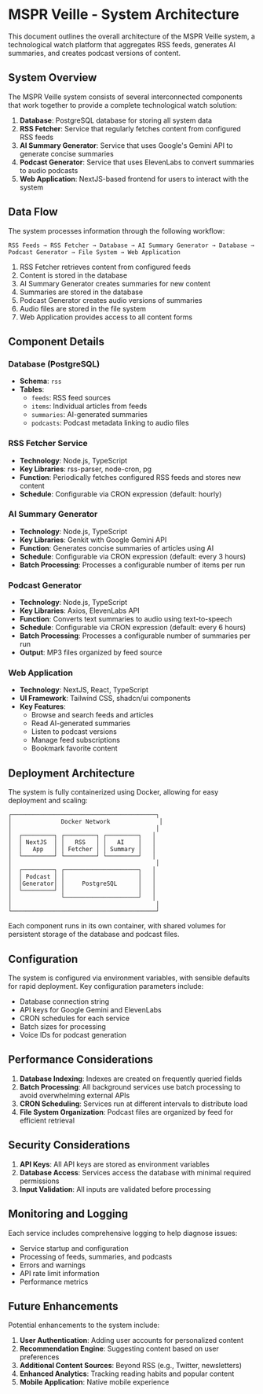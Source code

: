 # MSPR Veille - System Architecture

This document outlines the overall architecture of the MSPR Veille system, a technological watch platform that aggregates RSS feeds, generates AI summaries, and creates podcast versions of content.

## System Overview

The MSPR Veille system consists of several interconnected components that work together to provide a complete technological watch solution:

1. **Database**: PostgreSQL database for storing all system data
2. **RSS Fetcher**: Service that regularly fetches content from configured RSS feeds
3. **AI Summary Generator**: Service that uses Google's Gemini API to generate concise summaries
4. **Podcast Generator**: Service that uses ElevenLabs to convert summaries to audio podcasts
5. **Web Application**: NextJS-based frontend for users to interact with the system

## Data Flow

The system processes information through the following workflow:

```
RSS Feeds → RSS Fetcher → Database → AI Summary Generator → Database → Podcast Generator → File System → Web Application
```

1. RSS Fetcher retrieves content from configured feeds
2. Content is stored in the database
3. AI Summary Generator creates summaries for new content
4. Summaries are stored in the database
5. Podcast Generator creates audio versions of summaries
6. Audio files are stored in the file system
7. Web Application provides access to all content forms

## Component Details

### Database (PostgreSQL)

- **Schema**: `rss`
- **Tables**:
  - `feeds`: RSS feed sources
  - `items`: Individual articles from feeds
  - `summaries`: AI-generated summaries
  - `podcasts`: Podcast metadata linking to audio files

### RSS Fetcher Service

- **Technology**: Node.js, TypeScript
- **Key Libraries**: rss-parser, node-cron, pg
- **Function**: Periodically fetches configured RSS feeds and stores new content
- **Schedule**: Configurable via CRON expression (default: hourly)

### AI Summary Generator

- **Technology**: Node.js, TypeScript
- **Key Libraries**: Genkit with Google Gemini API
- **Function**: Generates concise summaries of articles using AI
- **Schedule**: Configurable via CRON expression (default: every 3 hours)
- **Batch Processing**: Processes a configurable number of items per run

### Podcast Generator

- **Technology**: Node.js, TypeScript
- **Key Libraries**: Axios, ElevenLabs API
- **Function**: Converts text summaries to audio using text-to-speech
- **Schedule**: Configurable via CRON expression (default: every 6 hours)
- **Batch Processing**: Processes a configurable number of summaries per run
- **Output**: MP3 files organized by feed source

### Web Application

- **Technology**: NextJS, React, TypeScript
- **UI Framework**: Tailwind CSS, shadcn/ui components
- **Key Features**:
  - Browse and search feeds and articles
  - Read AI-generated summaries
  - Listen to podcast versions
  - Manage feed subscriptions
  - Bookmark favorite content

## Deployment Architecture

The system is fully containerized using Docker, allowing for easy deployment and scaling:

```
┌─────────────────────────────────────────┐
│              Docker Network              │
│                                         │
│  ┌─────────┐ ┌─────────┐ ┌─────────┐   │
│  │ NextJS  │ │   RSS   │ │   AI    │   │
│  │   App   │ │ Fetcher │ │ Summary │   │
│  └─────────┘ └─────────┘ └─────────┘   │
│                                         │
│  ┌─────────┐ ┌─────────────────────┐   │
│  │ Podcast │ │                     │   │
│  │Generator│ │     PostgreSQL      │   │
│  └─────────┘ │                     │   │
│              └─────────────────────┘   │
│                                         │
└─────────────────────────────────────────┘
```

Each component runs in its own container, with shared volumes for persistent storage of the database and podcast files.

## Configuration

The system is configured via environment variables, with sensible defaults for rapid deployment. Key configuration parameters include:

- Database connection string
- API keys for Google Gemini and ElevenLabs
- CRON schedules for each service
- Batch sizes for processing
- Voice IDs for podcast generation

## Performance Considerations

1. **Database Indexing**: Indexes are created on frequently queried fields
2. **Batch Processing**: All background services use batch processing to avoid overwhelming external APIs
3. **CRON Scheduling**: Services run at different intervals to distribute load
4. **File System Organization**: Podcast files are organized by feed for efficient retrieval

## Security Considerations

1. **API Keys**: All API keys are stored as environment variables
2. **Database Access**: Services access the database with minimal required permissions
3. **Input Validation**: All inputs are validated before processing

## Monitoring and Logging

Each service includes comprehensive logging to help diagnose issues:

- Service startup and configuration
- Processing of feeds, summaries, and podcasts
- Errors and warnings
- API rate limit information
- Performance metrics

## Future Enhancements

Potential enhancements to the system include:

1. **User Authentication**: Adding user accounts for personalized content
2. **Recommendation Engine**: Suggesting content based on user preferences
3. **Additional Content Sources**: Beyond RSS (e.g., Twitter, newsletters)
4. **Enhanced Analytics**: Tracking reading habits and popular content
5. **Mobile Application**: Native mobile experience
